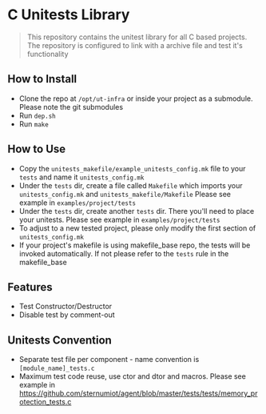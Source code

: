 # C Unitests Library
> This repository contains the unitest library for all C based projects.
  The repository is configured to link with a archive file and test it's functionality

## How to Install
- Clone the repo at `/opt/ut-infra` or inside your project as a submodule. Please note the git submodules
- Run `dep.sh`
- Run `make`

## How to Use 
- Copy the `unitests_makefile/example_unitests_config.mk` file to your `tests` and name it `unitests_config.mk`
- Under the `tests` dir, create a file called `Makefile` which imports your `unitests_config.mk` and `unitests_makefile/Makefile`
  Please see example in `examples/project/tests`
- Under the `tests` dir, create another `tests` dir. There you'll need to place your unitests. Please see example in `examples/project/tests`
- To adjust to a new tested project, please only modify the first section of `unitests_config.mk`
- If your project's makefile is using makefile_base repo, the tests will be invoked automatically. If not please refer to the `tests` rule in the makefile_base
## Features
- Test Constructor/Destructor 
- Disable test by comment-out

## Unitests Convention
- Separate test file per component - name convention is `[module_name]_tests.c`
- Maximum test code reuse, use ctor and dtor and macros. Please see example in https://github.com/sternumiot/agent/blob/master/tests/tests/memory_protection_tests.c
